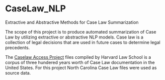 # CaseLaw_NLP
Extractive and Abstractive Methods for Case Law Summarization

The scope of this project is to produce automated summarization of Case Law by utilizing extractive or abstractive NLP models. Case law is a collection of legal decisions that are used in future cases to determine legal precedents. 

The <a href="https://case.law/">Caselaw Access Project</a> files compiled by Harvard Law School is a corpus of three hundered years worth of Case Law documentation in the United States. For this project North Carolina Case Law files were used as source data.

